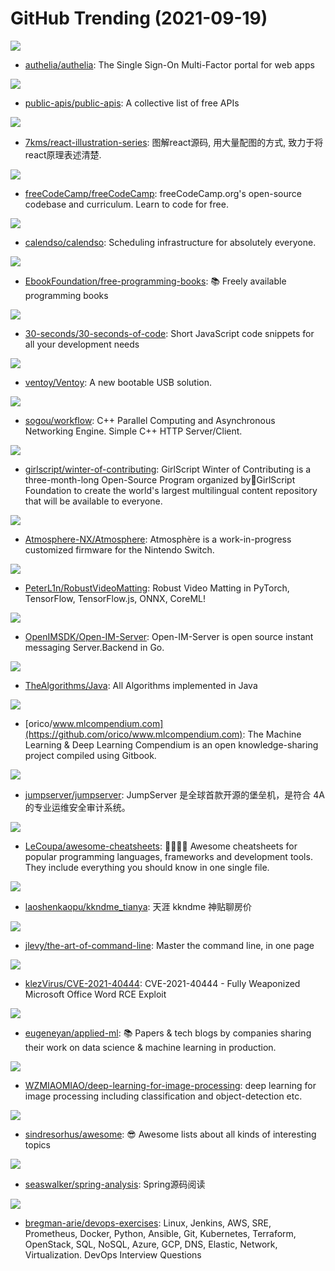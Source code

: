 # GitHub Trending (2021-09-19)

![](https://img.shields.io/badge/Go-New%20481-green?style=flat-square&logo=appveyor)
- [authelia/authelia](https://github.com/authelia/authelia): The Single Sign-On Multi-Factor portal for web apps

![](https://img.shields.io/badge/Python-New%20560-green?style=flat-square&logo=appveyor)
- [public-apis/public-apis](https://github.com/public-apis/public-apis): A collective list of free APIs

![](https://img.shields.io/badge/TypeScript-New%2056-green?style=flat-square&logo=appveyor)
- [7kms/react-illustration-series](https://github.com/7kms/react-illustration-series): 图解react源码, 用大量配图的方式, 致力于将react原理表述清楚.

![](https://img.shields.io/badge/JavaScript-New%20286-green?style=flat-square&logo=appveyor)
- [freeCodeCamp/freeCodeCamp](https://github.com/freeCodeCamp/freeCodeCamp): freeCodeCamp.org's open-source codebase and curriculum. Learn to code for free.

![](https://img.shields.io/badge/TypeScript-New%20220-green?style=flat-square&logo=appveyor)
- [calendso/calendso](https://github.com/calendso/calendso): Scheduling infrastructure for absolutely everyone.

![](https://img.shields.io/badge/none-New%20365-green?style=flat-square&logo=appveyor)
- [EbookFoundation/free-programming-books](https://github.com/EbookFoundation/free-programming-books): 📚 Freely available programming books

![](https://img.shields.io/badge/JavaScript-New%20290-green?style=flat-square&logo=appveyor)
- [30-seconds/30-seconds-of-code](https://github.com/30-seconds/30-seconds-of-code): Short JavaScript code snippets for all your development needs

![](https://img.shields.io/badge/C-New%20174-green?style=flat-square&logo=appveyor)
- [ventoy/Ventoy](https://github.com/ventoy/Ventoy): A new bootable USB solution.

![](https://img.shields.io/badge/C%2B%2B-New%2096-green?style=flat-square&logo=appveyor)
- [sogou/workflow](https://github.com/sogou/workflow): C++ Parallel Computing and Asynchronous Networking Engine. Simple C++ HTTP Server/Client.

![](https://img.shields.io/badge/Jupyter%20Notebook-New%2051-green?style=flat-square&logo=appveyor)
- [girlscript/winter-of-contributing](https://github.com/girlscript/winter-of-contributing): GirlScript Winter of Contributing is a three-month-long Open-Source Program organized by🧡GirlScript Foundation to create the world's largest multilingual content repository that will be available to everyone.

![](https://img.shields.io/badge/C%2B%2B-New%2097-green?style=flat-square&logo=appveyor)
- [Atmosphere-NX/Atmosphere](https://github.com/Atmosphere-NX/Atmosphere): Atmosphère is a work-in-progress customized firmware for the Nintendo Switch.

![](https://img.shields.io/badge/Python-New%2011-green?style=flat-square&logo=appveyor)
- [PeterL1n/RobustVideoMatting](https://github.com/PeterL1n/RobustVideoMatting): Robust Video Matting in PyTorch, TensorFlow, TensorFlow.js, ONNX, CoreML!

![](https://img.shields.io/badge/Go-New%2054-green?style=flat-square&logo=appveyor)
- [OpenIMSDK/Open-IM-Server](https://github.com/OpenIMSDK/Open-IM-Server): Open-IM-Server is open source instant messaging Server.Backend in Go.

![](https://img.shields.io/badge/Java-New%2028-green?style=flat-square&logo=appveyor)
- [TheAlgorithms/Java](https://github.com/TheAlgorithms/Java): All Algorithms implemented in Java

![](https://img.shields.io/badge/none-New%20114-green?style=flat-square&logo=appveyor)
- [orico/www.mlcompendium.com](https://github.com/orico/www.mlcompendium.com): The Machine Learning & Deep Learning Compendium is an open knowledge-sharing project compiled using Gitbook.

![](https://img.shields.io/badge/Python-New%207-green?style=flat-square&logo=appveyor)
- [jumpserver/jumpserver](https://github.com/jumpserver/jumpserver): JumpServer 是全球首款开源的堡垒机，是符合 4A 的专业运维安全审计系统。

![](https://img.shields.io/badge/JavaScript-New%20279-green?style=flat-square&logo=appveyor)
- [LeCoupa/awesome-cheatsheets](https://github.com/LeCoupa/awesome-cheatsheets): 👩‍💻👨‍💻 Awesome cheatsheets for popular programming languages, frameworks and development tools. They include everything you should know in one single file.

![](https://img.shields.io/badge/none-New%2016-green?style=flat-square&logo=appveyor)
- [laoshenkaopu/kkndme_tianya](https://github.com/laoshenkaopu/kkndme_tianya): 天涯 kkndme 神贴聊房价

![](https://img.shields.io/badge/none-New%20396-green?style=flat-square&logo=appveyor)
- [jlevy/the-art-of-command-line](https://github.com/jlevy/the-art-of-command-line): Master the command line, in one page

![](https://img.shields.io/badge/HTML-New%2069-green?style=flat-square&logo=appveyor)
- [klezVirus/CVE-2021-40444](https://github.com/klezVirus/CVE-2021-40444): CVE-2021-40444 - Fully Weaponized Microsoft Office Word RCE Exploit

![](https://img.shields.io/badge/none-New%2069-green?style=flat-square&logo=appveyor)
- [eugeneyan/applied-ml](https://github.com/eugeneyan/applied-ml): 📚 Papers & tech blogs by companies sharing their work on data science & machine learning in production.

![](https://img.shields.io/badge/Python-New%2056-green?style=flat-square&logo=appveyor)
- [WZMIAOMIAO/deep-learning-for-image-processing](https://github.com/WZMIAOMIAO/deep-learning-for-image-processing): deep learning for image processing including classification and object-detection etc.

![](https://img.shields.io/badge/none-New%20269-green?style=flat-square&logo=appveyor)
- [sindresorhus/awesome](https://github.com/sindresorhus/awesome): 😎 Awesome lists about all kinds of interesting topics

![](https://img.shields.io/badge/Java-New%2019-green?style=flat-square&logo=appveyor)
- [seaswalker/spring-analysis](https://github.com/seaswalker/spring-analysis): Spring源码阅读

![](https://img.shields.io/badge/Python-New%20376-green?style=flat-square&logo=appveyor)
- [bregman-arie/devops-exercises](https://github.com/bregman-arie/devops-exercises): Linux, Jenkins, AWS, SRE, Prometheus, Docker, Python, Ansible, Git, Kubernetes, Terraform, OpenStack, SQL, NoSQL, Azure, GCP, DNS, Elastic, Network, Virtualization. DevOps Interview Questions

